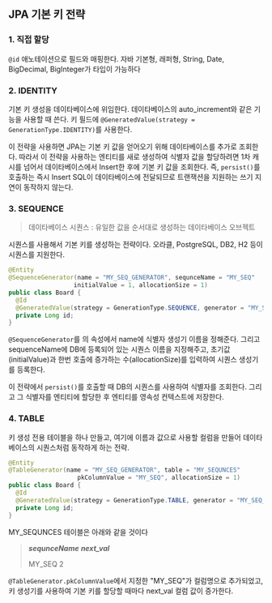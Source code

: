## JPA 기본 키 전략



### 1. 직접 할당

`@id` 애노테이션으로 필드와 매핑한다. 자바 기본형, 래퍼형, String, Date, BigDecimal, BigInteger가 타입이 가능하다



### 2. IDENTITY

기본 키 생성을 데이타베이스에 위임한다. 데이타베이스의 auto_increment와 같은 기능을 사용할 때 쓴다. 키 필드에 `@GeneratedValue(strategy = GenerationType.IDENTITY)`를 사용한다.

이 전략을 사용하면 JPA는 기본 키 값을 얻어오기 위해 데이타베이스를 추가로 조회한다. 따라서 이 전략을 사용하는 엔티티를 새로 생성하여 식별자 값을 할당하려면 1차 캐시를 넘어서 데이타베이스에서 Insert한 후에 기본 키 값을 조회한다. 즉, `persist()`를 호출하는 즉시 Insert SQL이 데이타베이스에 전달되므로 트랜잭션을 지원하는 쓰기 지연이 동작하지 않는다.



### 3. SEQUENCE

>  데이타베이스 시퀀스 :  유일한 값을 순서대로 생성하는 데이타베이스 오브젝트	

시퀀스를 사용해서 기본 키를 생성하는 전략이다. 오라클, PostgreSQL, DB2, H2 등이 시퀀스를 지원한다.

```java
@Entity
@SequenceGenerator(name = "MY_SEQ_GENERATOR", sequnceName = "MY_SEQ"
                  initialValue = 1, allocationSize = 1)
public class Board {
  @Id
  @GeneratedValue(strategy = GenerationType.SEQUENCE, generator = "MY_SEQ_GENERATOR")
  private Long id;
}
```

`@SequenceGenerator`를 의 속성에서 name에 식별자 생성기 이름을 정해준다. 그리고 sequenceName에 DB에 등록되어 있는 시퀀스 이름을 지정해주고, 초기값(initialValue)과 한번 호출에 증가하는 수(allocationSize)를 입력하여 시퀀스 생성기를 등록한다. 



이 전략에서 `persist()`를 호출할 때 DB의 시퀀스를 사용하여 식별자를 조회한다. 그리고 그 식별자를 엔티티에 할당한 후 엔티티를 영속성 컨텍스트에 저장한다. 



### 4. TABLE

키 생성 전용 테이블을 하나 만들고, 여기에 이름과 값으로 사용할 컬럼을 만들어 데이타베이스의 시퀀스처럼 동작하게 하는 전략.

```java
@Entity
@TableGenerator(name = "MY_SEQ_GENERATOR", table = "MY_SEQUNCES"
                   pkColumnValue = "MY_SEQ", allocationSize = 1)
public class Board {
  @Id
  @GeneratedValue(strategy = GenerationType.TABLE, generator = "MY_SEQ_GENERATOR")
  private Long id;
}
```



MY_SEQUNCES 테이블은 아래와 같을 것이다

> ***sequnceName***		***next_val***
>
> MY_SEQ				2

`@TableGenerator.pkColumnValue`에서 지정한 "MY_SEQ"가 컬럼명으로 추가되었고, 키 생성기를 사용하여 기본 키를 할당할 때마다 next_val 컬럼 값이 증가한다.